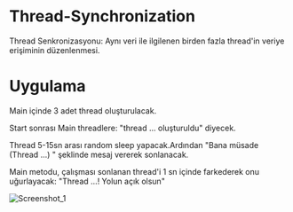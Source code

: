 # Thread-Synchronization
Thread Senkronizasyonu: Aynı veri ile ilgilenen birden fazla thread'in veriye erişiminin düzenlenmesi.

# Uygulama 

Main içinde 3 adet thread oluşturulacak.

Start sonrası Main threadlere:
"thread ... oluşturuldu" diyecek.

Thread 5-15sn arası random sleep yapacak.Ardından
"Bana müsade (Thread ...) " şeklinde mesaj vererek sonlanacak.

Main metodu, çalışması sonlanan thread'i 1 sn içinde farkederek
onu uğurlayacak: "Thread ...! Yolun açık olsun"

![Screenshot_1](https://user-images.githubusercontent.com/49806516/71641641-9f7f2e80-2cb0-11ea-8993-0abf0d1ecace.png)
